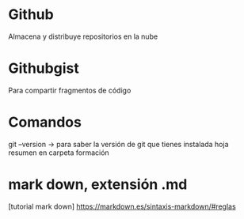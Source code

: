 # Github 
Almacena y distribuye repositorios en la nube

# Githubgist 
Para compartir fragmentos de código

# Comandos
git –version -> para saber la versión de git que tienes instalada
hoja resumen en carpeta formación

# mark down, extensión .md 
[tutorial mark down] https://markdown.es/sintaxis-markdown/#reglas


